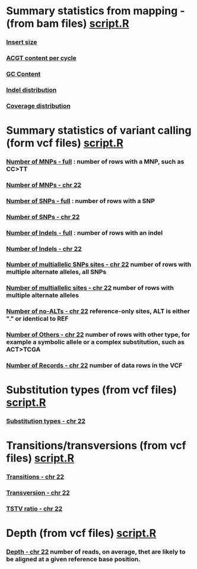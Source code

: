 # Summary statistics from mapping - (from bam files) [script.R](statsRscript/BAMstats.R)

### [Insert size](img/insert_size.png)
### [ACGT content per cycle](img/base_comp.png)
### [GC Content](img/GCcontent.png)
### [Indel distribution](img/indels.png)
### [Coverage distribution](img/coverageAS074.png)

# Summary statistics of variant calling (form vcf files) [script.R](statsRscript/SNstatsVCF.R)

### [Number of MNPs - full](img/fullSN-numberofMNPs.png) : number of rows with a MNP, such as CC>TT
### [Number of MNPs - chr 22](img/SN-numberofMNPs.png)
### [Number of SNPs - full](img/fullSN-numberofSNPs.png) :  number of rows with a SNP
### [Number of SNPs - chr 22](img/SN-numberofSNPs.png)
### [Number of Indels - full](img/fullSN-numberofindels.png) : number of rows with an indel
### [Number of Indels - chr 22](img/SN-numberofindels.png) 
###
### [Number of multiallelic SNPs sites - chr 22](img/SN-numberofmultiallelicSNPsites.png) number of rows with multiple alternate alleles, all SNPs
###
### [Number of multiallelic sites - chr 22](img/SN-numberofmultiallelicsites.png) number of rows with multiple alternate alleles
###
### [Number of no-ALTs - chr 22](img/SN-numberofno-ALTs.png) reference-only sites, ALT is either "." or identical to REF
###
### [Number of Others - chr 22](img/SN-numberofothers.png) number of rows with other type, for example a symbolic allele or a complex substitution, such as ACT>TCGA
###
### [Number of Records - chr 22](img/SN-numberofrecords.png) number of data rows in the VCF

# Substitution types (from vcf files) [script.R](statsRscript/STstatsVCF.R)

###
### [Substitution types - chr 22](img/ST-Substitutiontypes.png) 

# Transitions/transversions (from vcf files) [script.R](statsRscript/TSTVstatsVCF.R)

###
### [Transitions - chr 22](img/transition.png)
###
### [Transversion - chr 22](img/transversion.png)
###
### [TSTV ratio - chr 22](img/tstvratio.png)

# Depth (from vcf files) [script.R](statsRscript/DEPTHstatsVCF.R)


### [Depth - chr 22](img/depth-quality1.png)  number of reads, on average, thet are likely to be aligned at a given reference base position.
 
